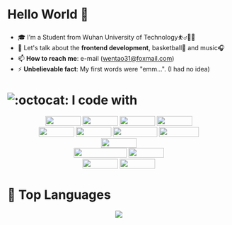 

# Hello World 👋

- 🎓 I’m a Student from Wuhan University of Technology⛹️‍♂️🏃‍♂️
- 💬 Let's talk about the **frontend development**, basketball🏀 and music🎧
- 📫 **How to reach me**: e-mail (wentao31@foxmail.com) 
- ⚡ **Unbelievable fact**: My first words were "emm...". (I had no idea)

# ![:octocat:](https://cdn.jsdelivr.net/gh/Yolo-hwt/PicGo-res/images/github-profile/octocat.png) I code with

<div align=center>
<img src="https://img.shields.io/badge/vscode-black?logo=Visual Studio Code&logoColor=blue&style=flat"width=80 height=22></img>
<img src="https://img.shields.io/badge/IDEA-lightgray?logo=IntelliJ IDEA&logoColor=black&style=flat"width=80 height=22></img>
<img src="https://img.shields.io/badge/Chrome-black?logo=Google Chrome&logoColor=blue&style=flat"width=80 height=22></img>
<img src="https://img.shields.io/badge/Github-white?logo=Github&logoColor=black&style=flat"width=80 height=22></img>
</div>
<div align=center>
<img src="https://img.shields.io/badge/HTML5-red?logo=HTML5&logoColor=white&style=flat"width=80 height=22></img>
<img src="https://img.shields.io/badge/CSS3-blue?logo=CSS3&logoColor=white&style=flat"width=80 height=22></img>
<img src="https://img.shields.io/badge/JavaScript-yellow?logo=JavaScript&logoColor=white&style=flat"width=100 height=22></img>
<img src="https://img.shields.io/badge/Node.js-black?logo=Node.js&logoColor=green&style=flat"width=90 height=22></img>
</div>

<div align=center>
<img src="https://img.shields.io/badge/Vue.js-black?logo=Vue.js&logoColor=green&style=flat"width=80 height=22></img>
</div>

<div align=center>
<img src="https://img.shields.io/badge/Webpack-blue?logo=Webpack&logoColor=lightblue&style=flat"width=120 height=22></img>
<img src="https://img.shields.io/badge/Git-black?logo=Git&logoColor=red&style=flat"width=80 height=22></img>
</div>

<div align=center>
<img src="https://img.shields.io/badge/D3.js-black?logo=D3.js&logoColor=orange&style=flat"width=80 height=22></img>
<img src="https://img.shields.io/badge/Echarts-black?logo=Apache ECharts&logoColor=blue&style=flat"width=80 height=22></img>
</div>

# 🥇 Top Languages 

<div align=center>
<img src="https://github-readme-stats.vercel.app/api/top-langs/?username=Yolo-hwt&layout=compact"></img>
<div align=center>
</div>

